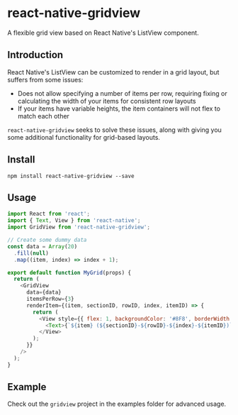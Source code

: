 # react-native-gridview
A flexible grid view based on React Native's ListView component.

## Introduction
React Native's ListView can be customized to render in a grid layout, but suffers from some issues:

* Does not allow specifying a number of items per row, requiring fixing or calculating the width of your
  items for consistent row layouts
* If your items have variable heights, the item containers will not flex to match each other

`react-native-gridview` seeks to solve these issues, along with giving you some additional functionality
for grid-based layouts.

## Install
`npm install react-native-gridview --save`

## Usage
```javascript
import React from 'react';
import { Text, View } from 'react-native';
import GridView from 'react-native-gridview';

// Create some dummy data
const data = Array(20)
  .fill(null)
  .map((item, index) => index + 1);

export default function MyGrid(props) {
  return (
    <GridView
      data={data}
      itemsPerRow={3}
      renderItem={(item, sectionID, rowID, index, itemID) => {
        return (
          <View style={{ flex: 1, backgroundColor: '#8F8', borderWidth: 1 }}>
            <Text>{`${item} (${sectionID}-${rowID}-${index}-${itemID})`}</Text>
          </View>
        );
      }}
    />
  );
}
```

## Example
Check out the `gridview` project in the examples folder for advanced usage.
